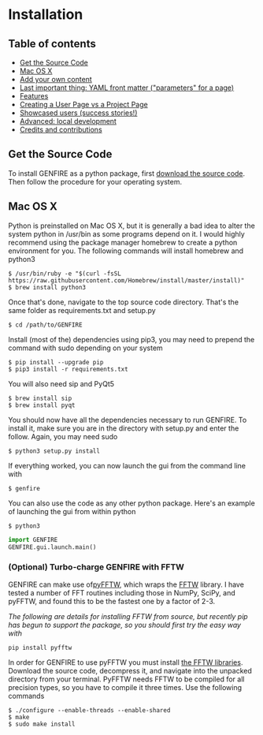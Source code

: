 # Installation

## Table of contents

- [Get the Source Code](#get-the-source-code)
- [Mac OS X](#mac-os-x)
- [Add your own content](#add-your-own-content)
- [Last important thing: YAML front matter ("parameters" for a page)](#last-important-thing-yaml-front-matter-parameters-for-a-page)
- [Features](#features)
- [Creating a User Page vs a Project Page](#creating-a-user-page-vs-a-project-page)
- [Showcased users (success stories!)](#showcased-users-success-stories)
- [Advanced: local development](#advanced-local-development-using-docker)
- [Credits and contributions](#credits)


## Get the Source Code

To install GENFIRE as a python package, first 
[download the source code](www.github.com/genfire-em). Then follow the procedure for 
your operating system.

## Mac OS X

Python is preinstalled on Mac OS X, but it is generally a bad idea to alter the system
python in /usr/bin as some programs depend on it. I would highly recommend using the
package manager homebrew to create a python environment for you. The following
commands will install homebrew and python3

~~~
$ /usr/bin/ruby -e "$(curl -fsSL https://raw.githubusercontent.com/Homebrew/install/master/install)"
$ brew install python3
~~~

Once that's done, navigate to the top source code directory. That's the same
folder as requirements.txt and setup.py

~~~
$ cd /path/to/GENFIRE
~~~

Install (most of the) dependencies using pip3, you may need to prepend the command with sudo depending on your system

~~~
$ pip install --upgrade pip
$ pip3 install -r requirements.txt
~~~

You will also need sip and PyQt5		

~~~
$ brew install sip
$ brew install pyqt
~~~

You should now have all the dependencies necessary to run GENFIRE. To install it, make
sure you are in the directory with setup.py and enter the follow. Again, you may need sudo

~~~
$ python3 setup.py install
~~~

If everything worked, you can now launch the gui from the command line with

~~~
$ genfire
~~~

You can also use the code as any other python package. Here's an example of launching the gui from within python

~~~
$ python3
~~~

~~~ python
import GENFIRE
GENFIRE.gui.launch.main()
~~~

### (Optional) Turbo-charge GENFIRE with FFTW

GENFIRE can make use of[pyFFTW](https://pypi.python.org/pypi/pyFFTW), which wraps the [FFTW](http://www.fftw.org/) library. I have tested a number of
FFT routines including those in NumPy, SciPy, and pyFFTW, and found this to be the fastest one by a factor of 2-3.

*The following are details for installing FFTW from source, but recently pip has begun to support the package, so you should first try the easy way with*

~~~
pip install pyfftw
~~~

In order for GENFIRE to use pyFFTW you must install [the FFTW libraries](http://www.fftw.org/download.html). Download the source code, decompress it, and navigate into the unpacked directory
from your terminal. PyFFTW needs FFTW to be compiled for all precision types, so you have to compile it three times.
Use the following commands

~~~
$ ./configure --enable-threads --enable-shared
$ make
$ sudo make install
~~~